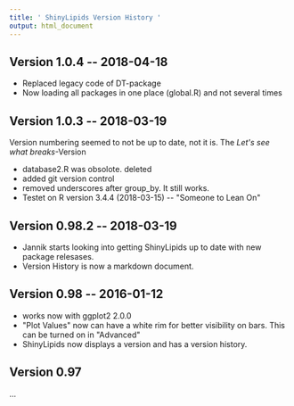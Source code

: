 ```yaml
---
title: ' ShinyLipids Version History '
output: html_document
---
```


## Version 1.0.4 -- 2018-04-18

- Replaced legacy code of DT-package
- Now loading all packages in one place (global.R) and not several times


## Version 1.0.3 -- 2018-03-19

Version numbering seemed to not be up to date, not it is.
The _Let's see what breaks_-Version

- database2.R was obsolote. deleted
- added git version control
- removed underscores after group_by. It still works.
- Testet on R version 3.4.4 (2018-03-15) -- "Someone to Lean On"

## Version 0.98.2 -- 2018-03-19

- Jannik starts looking into getting ShinyLipids up to date with new package relesases.
- Version History is now a markdown document.
     
## Version 0.98 -- 2016-01-12

- works now with ggplot2 2.0.0
- "Plot Values" now can have a white rim for better visibility on bars. This can be turned on in "Advanced"
- ShinyLipids now displays a version and has a version history.

## Version 0.97

...
